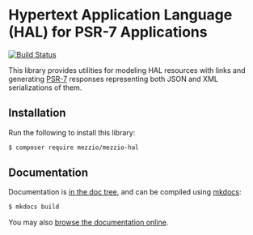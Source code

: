 # Hypertext Application Language (HAL) for PSR-7 Applications

[![Build Status](https://github.com/mezzio/mezzio-hal/actions/workflows/continuous-integration.yml/badge.svg)](https://github.com/mezzio/mezzio-hal/actions/workflows/continuous-integration.yml)

This library provides utilities for modeling HAL resources with links and
generating [PSR-7](http://www.php-fig.org/psr/psr-7/) responses representing
both JSON and XML serializations of them.

## Installation

Run the following to install this library:

```bash
$ composer require mezzio/mezzio-hal
```

## Documentation

Documentation is [in the doc tree](docs/book/), and can be compiled using [mkdocs](https://www.mkdocs.org):

```bash
$ mkdocs build
```

You may also [browse the documentation online](https://docs.mezzio.dev/mezzio-hal/).
